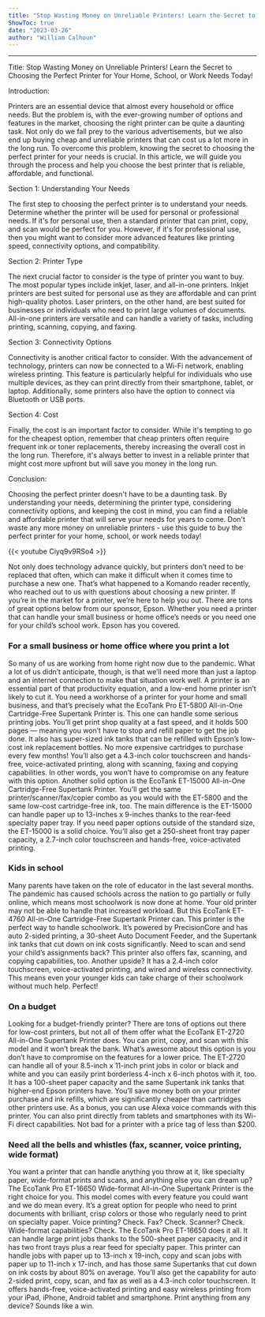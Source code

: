```yaml
---
title: "Stop Wasting Money on Unreliable Printers! Learn the Secret to Choosing the Perfect Printer for Your Home, School, or Work Needs Today!"
ShowToc: true 
date: "2023-03-26"
author: "William Calhoun"
---
```

*****
Title: Stop Wasting Money on Unreliable Printers! Learn the Secret to Choosing the Perfect Printer for Your Home, School, or Work Needs Today!

Introduction:

Printers are an essential device that almost every household or office needs. But the problem is, with the ever-growing number of options and features in the market, choosing the right printer can be quite a daunting task. Not only do we fall prey to the various advertisements, but we also end up buying cheap and unreliable printers that can cost us a lot more in the long run. To overcome this problem, knowing the secret to choosing the perfect printer for your needs is crucial. In this article, we will guide you through the process and help you choose the best printer that is reliable, affordable, and functional.

Section 1: Understanding Your Needs

The first step to choosing the perfect printer is to understand your needs. Determine whether the printer will be used for personal or professional needs. If it's for personal use, then a standard printer that can print, copy, and scan would be perfect for you. However, if it's for professional use, then you might want to consider more advanced features like printing speed, connectivity options, and compatibility.

Section 2: Printer Type

The next crucial factor to consider is the type of printer you want to buy. The most popular types include inkjet, laser, and all-in-one printers. Inkjet printers are best suited for personal use as they are affordable and can print high-quality photos. Laser printers, on the other hand, are best suited for businesses or individuals who need to print large volumes of documents. All-in-one printers are versatile and can handle a variety of tasks, including printing, scanning, copying, and faxing.

Section 3: Connectivity Options

Connectivity is another critical factor to consider. With the advancement of technology, printers can now be connected to a Wi-Fi network, enabling wireless printing. This feature is particularly helpful for individuals who use multiple devices, as they can print directly from their smartphone, tablet, or laptop. Additionally, some printers also have the option to connect via Bluetooth or USB ports.

Section 4: Cost

Finally, the cost is an important factor to consider. While it's tempting to go for the cheapest option, remember that cheap printers often require frequent ink or toner replacements, thereby increasing the overall cost in the long run. Therefore, it's always better to invest in a reliable printer that might cost more upfront but will save you money in the long run.

Conclusion:

Choosing the perfect printer doesn't have to be a daunting task. By understanding your needs, determining the printer type, considering connectivity options, and keeping the cost in mind, you can find a reliable and affordable printer that will serve your needs for years to come. Don't waste any more money on unreliable printers - use this guide to buy the perfect printer for your home, school, or work needs today!

{{< youtube Ciyq9v9RSo4 >}} 



Not only does technology advance quickly, but printers don’t need to be replaced that often, which can make it difficult when it comes time to purchase a new one. That’s what happened to a Komando reader recently, who reached out to us with questions about choosing a new printer. 
If you’re in the market for a printer, we’re here to help you out. There are tons of great options below from our sponsor, Epson. Whether you need a printer that can handle your small business or home office’s needs or you need one for your child’s school work. Epson has you covered.

 
### For a small business or home office where you print a lot


So many of us are working from home right now due to the pandemic. What a lot of us didn’t anticipate, though, is that we’ll need more than just a laptop and an internet connection to make that situation work well. A printer is an essential part of that productivity equation, and a low-end home printer isn’t likely to cut it. 
You need a workhorse of a printer for your home and small business, and that’s precisely what the EcoTank Pro ET-5800 All-in-One Cartridge-Free Supertank Printer is. This one can handle some serious printing jobs. You’ll get print shop quality at a fast speed, and it holds 500 pages — meaning you won’t have to stop and refill paper to get the job done.
It also has super-sized ink tanks that can be refilled with Epson’s low-cost ink replacement bottles. No more expensive cartridges to purchase every few months! You’ll also get a 4.3-inch color touchscreen and hands-free, voice-activated printing, along with scanning, faxing and copying capabilities. In other words, you won’t have to compromise on any feature with this option.
Another solid option is the EcoTank ET-15000 All-in-One Cartridge-Free Supertank Printer. You’ll get the same printer/scanner/fax/copier combo as you would with the ET-5800 and the same low-cost cartridge-free ink, too. The main difference is the ET-15000 can handle paper up to 13-inches x 9-inches thanks to the rear-feed specialty paper tray. 
If you need paper options outside of the standard size, the ET-15000 is a solid choice. You’ll also get a 250-sheet front tray paper capacity, a 2.7-inch color touchscreen and hands-free, voice-activated printing.

 
### Kids in school


Many parents have taken on the role of educator in the last several months. The pandemic has caused schools across the nation to go partially or fully online, which means most schoolwork is now done at home. Your old printer may not be able to handle that increased workload. But this EcoTank ET-4760 All-in-One Cartridge-Free Supertank Printer can.
This printer is the perfect way to handle schoolwork. It’s powered by PrecisionCore and has auto 2-sided printing, a 30-sheet Auto Document Feeder, and the Supertank ink tanks that cut down on ink costs significantly. Need to scan and send your child’s assignments back? This printer also offers fax, scanning, and copying capabilities, too. 
Another upside? It has a 2.4-inch color touchscreen, voice-activated printing, and wired and wireless connectivity. This means even your younger kids can take charge of their schoolwork without much help. Perfect!

 
### On a budget


Looking for a budget-friendly printer? There are tons of options out there for low-cost printers, but not all of them offer what the EcoTank ET-2720 All-in-One Supertank Printer does. You can print, copy, and scan with this model and it won’t break the bank. What’s awesome about this option is you don’t have to compromise on the features for a lower price. 
The ET-2720 can handle all of your 8.5-inch x 11-inch print jobs in color or black and white and you can easily print borderless 4-inch x 6-inch photos with it, too. It has a 100-sheet paper capacity and the same Supertank ink tanks that higher-end Epson printers have. You’ll save money both on your printer purchase and ink refills, which are significantly cheaper than cartridges other printers use.
As a bonus, you can use Alexa voice commands with this printer. You can also print directly from tablets and smartphones with its Wi-Fi direct capabilities. Not bad for a printer with a price tag of less than $200. 

 
### Need all the bells and whistles (fax, scanner, voice printing, wide format)


You want a printer that can handle anything you throw at it, like specialty paper, wide-format prints and scans, and anything else you can dream up? The EcoTank Pro ET-16650 Wide-format All-in-One Supertank Printer is the right choice for you. 
This model comes with every feature you could want and we do mean every. It’s a great option for people who need to print documents with brilliant, crisp colors or those who regularly need to print on specialty paper. 
Voice printing? Check. Fax? Check. Scanner? Check. Wide-format capabilities? Check. The EcoTank Pro ET-16650 does it all. It can handle large print jobs thanks to the 500-sheet paper capacity, and it has two front trays plus a rear feed for specialty paper. 
This printer can handle jobs with paper up to 13-inch x 19-inch, copy and scan jobs with paper up to 11-inch x 17-inch, and has those same Supertanks that cut down on ink costs by about 80% on average. 
You’ll also get the capability for auto 2-sided print, copy, scan, and fax as well as a 4.3-inch color touchscreen. It offers hands-free, voice-activated printing and easy wireless printing from your iPad, iPhone, Android tablet and smartphone. Print anything from any device? Sounds like a win. 




